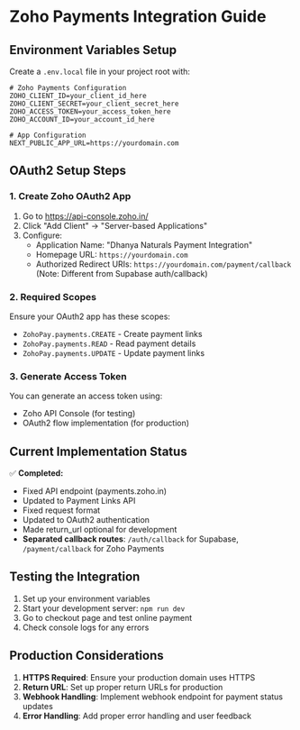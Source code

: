 # Zoho Payments Integration Guide

## Environment Variables Setup

Create a `.env.local` file in your project root with:

```env
# Zoho Payments Configuration
ZOHO_CLIENT_ID=your_client_id_here
ZOHO_CLIENT_SECRET=your_client_secret_here
ZOHO_ACCESS_TOKEN=your_access_token_here
ZOHO_ACCOUNT_ID=your_account_id_here

# App Configuration
NEXT_PUBLIC_APP_URL=https://yourdomain.com
```

## OAuth2 Setup Steps

### 1. Create Zoho OAuth2 App
1. Go to https://api-console.zoho.in/
2. Click "Add Client" → "Server-based Applications"
3. Configure:
   - Application Name: "Dhanya Naturals Payment Integration"
   - Homepage URL: `https://yourdomain.com`
   - Authorized Redirect URIs: `https://yourdomain.com/payment/callback` (Note: Different from Supabase auth/callback)

### 2. Required Scopes
Ensure your OAuth2 app has these scopes:
- `ZohoPay.payments.CREATE` - Create payment links
- `ZohoPay.payments.READ` - Read payment details
- `ZohoPay.payments.UPDATE` - Update payment links

### 3. Generate Access Token
You can generate an access token using:
- Zoho API Console (for testing)
- OAuth2 flow implementation (for production)

## Current Implementation Status

✅ **Completed:**
- Fixed API endpoint (payments.zoho.in)
- Updated to Payment Links API
- Fixed request format
- Updated to OAuth2 authentication
- Made return_url optional for development
- **Separated callback routes**: `/auth/callback` for Supabase, `/payment/callback` for Zoho Payments

## Testing the Integration

1. Set up your environment variables
2. Start your development server: `npm run dev`
3. Go to checkout page and test online payment
4. Check console logs for any errors

## Production Considerations

1. **HTTPS Required**: Ensure your production domain uses HTTPS
2. **Return URL**: Set up proper return URLs for production
3. **Webhook Handling**: Implement webhook endpoint for payment status updates
4. **Error Handling**: Add proper error handling and user feedback
